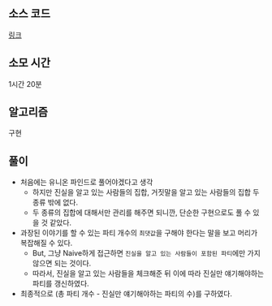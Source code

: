 ## 소스 코드
[링크](https://www.acmicpc.net/source/73784497)

## 소모 시간
1시간 20분

## 알고리즘
구현

## 풀이
* 처음에는 유니온 파인드로 풀어야겠다고 생각
  * 하지만 진실을 알고 있는 사람들의 집합, 거짓말을 알고 있는 사람들의 집합 두 종류 밖에 없다.
  * 두 종류의 집합에 대해서만 관리를 해주면 되니깐, 단순한 구현으로도 풀 수 있을 것 같았다.
* 과장된 이야기를 할 수 있는 파티 개수의 `최댓값`을 구해야 한다는 말을 보고 머리가 복잡해질 수 있다.
  * But, 그냥 Naive하게 접근하면 `진실을 알고 있는 사람들이 포함된 파티`에만 가지 않으면 되는 것이다.
  * 따라서, 진실을 알고 있는 사람들을 체크해준 뒤 이에 따라 진실만 얘기해야하는 파티를 갱신하였다.
* 최종적으로 (총 파티 개수 - 진실만 얘기해야하는 파티의 수)를 구하였다.